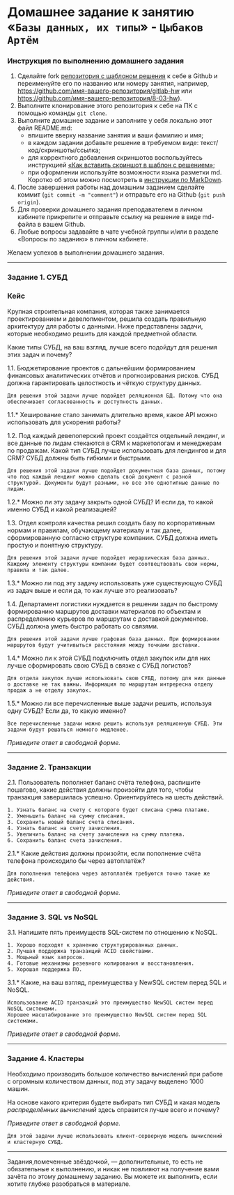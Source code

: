 # Домашнее задание к занятию «`Базы данных, их типы`» - `Цыбаков Артём`

### Инструкция по выполнению домашнего задания

1. Сделайте fork [репозитория c шаблоном решения](https://github.com/netology-code/sys-pattern-homework) к себе в Github и переименуйте его по названию или номеру занятия, например, https://github.com/имя-вашего-репозитория/gitlab-hw или https://github.com/имя-вашего-репозитория/8-03-hw).
2. Выполните клонирование этого репозитория к себе на ПК с помощью команды `git clone`.
3. Выполните домашнее задание и заполните у себя локально этот файл README.md:
   - впишите вверху название занятия и ваши фамилию и имя;
   - в каждом задании добавьте решение в требуемом виде: текст/код/скриншоты/ссылка;
   - для корректного добавления скриншотов воспользуйтесь инструкцией [«Как вставить скриншот в шаблон с решением»](https://github.com/netology-code/sys-pattern-homework/blob/main/screen-instruction.md);
   - при оформлении используйте возможности языка разметки md. Коротко об этом можно посмотреть в [инструкции по MarkDown](https://github.com/netology-code/sys-pattern-homework/blob/main/md-instruction.md).
4. После завершения работы над домашним заданием сделайте коммит (`git commit -m "comment"`) и отправьте его на Github (`git push origin`).
5. Для проверки домашнего задания преподавателем в личном кабинете прикрепите и отправьте ссылку на решение в виде md-файла в вашем Github.
6. Любые вопросы задавайте в чате учебной группы и/или в разделе «Вопросы по заданию» в личном кабинете.

Желаем успехов в выполнении домашнего задания.

---

### Задание 1. СУБД

### Кейс
Крупная строительная компания, которая также занимается проектированием и девелопментом, решила создать правильную архитектуру для работы с данными. Ниже представлены задачи, которые необходимо решить для каждой предметной области.

Какие типы СУБД, на ваш взгляд, лучше всего подойдут для решения этих задач и почему?
 
1.1. Бюджетирование проектов с дальнейшим формированием финансовых аналитических отчётов и прогнозирования рисков. СУБД должна гарантировать целостность и чёткую структуру данных.
```
Для решения этой задачи лучше подойдет реляционная БД. Потому что она обеспечивает согласованность и доступность данных.
```
1.1.* Хеширование стало занимать длительно время, какое API можно использовать для ускорения работы? 

1.2. Под каждый девелоперский проект создаётся отдельный лендинг, и все данные по лидам стекаются в CRM к маркетологам и менеджерам по продажам. Какой тип СУБД лучше использовать для лендингов и для CRM? СУБД должны быть гибкими и быстрыми.

```
Для решения этой задачи лучше подойдет документная база данных, потому что под каждый лендинг можно сделать свой документ с разной структурой. Документы будут разными, но все это однотипные данные по лидам.
```
1.2.* Можно ли эту задачу закрыть одной СУБД? И если да, то какой именно СУБД и какой реализацией?

1.3. Отдел контроля качества решил создать базу по корпоративным нормам и правилам, обучающему материалу и так далее, сформированную согласно структуре компании. СУБД должна иметь простую и понятную структуру.
```
Для решения этой задачи лучше подойдет иерархическая база данных. Каждому элементу структуры компании будет соотвецтвовать свои нормы, правила и так далее.
```

1.3.* Можно ли под эту задачу использовать уже существующую СУБД из задач выше и если да, то как лучше это реализовать?

1.4. Департамент логистики нуждается в решении задач по быстрому формированию маршрутов доставки материалов по объектам и распределению курьеров по маршрутам с доставкой документов. СУБД должна уметь быстро работать со связями.
```
Для решения этой задачи лучше графовая база данных. При формировании маршрутов будут учитивыться расстояния между точками доставки.
```

1.4.* Можно ли к этой СУБД подключить отдел закупок или для них лучше сформировать свою СУБД в связке с СУБД логистов?
```
Для отдела закупок лучше использовать свою СУБД, потому для них данные о доставке не так важны. Информация по маршрутам интрересна отделу продаж а не отделу закупок.
```

1.5.* Можно ли все перечисленные выше задачи решить, используя одну СУБД? Если да, то какую именно?
```
Все перечисленные задачи можно решить используя реляционную СУБД. Эти задачи будут решаться немного медленее.
```

*Приведите ответ в свободной форме.*

---

### Задание 2. Транзакции

2.1. Пользователь пополняет баланс счёта телефона, распишите пошагово, какие действия должны произойти для того, чтобы транзакция завершилась успешно. Ориентируйтесь на шесть действий.
```
1. Узнать баланс на счету с которого будет списана сумма платаже.
2. Уменьшить баланс на сумму списания.
3. Сохранить новый баланс счета списания.
4. Узнать баланс на счету зачисления.
5. Увеличить баланс на счету зачисления на сумму платежа.
6. Сохранить баланс счета зачисления.
```

2.1.* Какие действия должны произойти, если пополнение счёта телефона происходило бы через автоплатёж?
```
Для пополнения телефона через автоплатёж требуются точно такие же действия.
```
*Приведите ответ в свободной форме.*

---

### Задание 3. SQL vs NoSQL

3.1. Напишите пять преимуществ SQL-систем по отношению к NoSQL. 
```
1. Хорошо подходят к хранению структурированных данных.
2. Лучшая поддержка транзакций ACID свойствами.
3. Мощьный язык запросов.
4. Готовые механизмы резевного копирования и восстановления.
5. Хорошая поддержка ПО.
```
3.1.* Какие, на ваш взгляд, преимущества у NewSQL систем перед SQL и NoSQL.
```
Использование ACID транзакций это преимущество NewSQL систем перед NoSQL системами.
Хорошее масштабирование это преимущество NewSQL систем перед SQL системами.
```
*Приведите ответ в свободной форме.*

---

### Задание 4. Кластеры

Необходимо производить большое количество вычислений при работе с огромным количеством данных, под эту задачу выделено 1000 машин. 

На основе какого критерия будете выбирать тип СУБД и какая модель *распределённых вычислений* 
здесь справится лучше всего и почему?

*Приведите ответ в свободной форме.*
```
Для этой задачи лучше использовать клиент-серверную модель вычислений и кластерную СУБД.
```

---

Задания,помеченные звёздочкой, — дополнительные, то есть не обязательные к выполнению, и никак не повлияют на получение вами зачёта по этому домашнему заданию. Вы можете их выполнить, если хотите глубже разобраться в материале.
